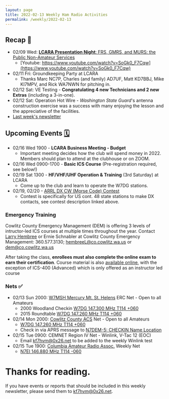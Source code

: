 ```yaml
---
layout: page
title: 2022-02-13 Weekly Ham Radio Activities
permalink: /weekly/2022-02-13
---
```


## Recap 🔁

- 02/09 Wed: [**LCARA Presentation Night**: FRS, GMRS, and MURS: the Public Non-Amateur Services](https://www.youtube.com/watch?v=SoGk0_F7Cqw)
  - [Youtube: https://www.youtube.com/watch?v=SoGk0_F7Cqw](https://www.youtube.com/watch?v=SoGk0_F7Cqw)
- 02/11 Fri: Groundkeeping Party at LCARA
  - Thanks Marc NC7P, Charles (and family) AD7UF, Matt KD7BBJ, Mike KI7MPV, and Rick WA7NWN for pitching in.
- 02/12 Sat: VE Testing - **Congratulating 4 new Technicians and 2 new Extras** (including a 3-in-one).
- 02/12 Sat: Operation Hot Wire - _Washington State Guard_'s antenna construction
  exercise was a success with many enjoying the lesson and the appreciative of the facilities.
- [Last week's newsletter](/weekly/2022-02-06)

## Upcoming Events [🗓](/calendar)

- 02/16 Wed 1900 - **LCARA Business Meeting - Budget**
  - Important meeting decides how the club will spend money in 2022. Members
    should plan to attend at the clubhouse or on ZOOM.
- 02/16 Wed 0900-1700 - **Basic ICS Course** (Pre-registration required, see below!)
- 02/19 Sat 1300 - **HF/VHF/UHF Operation & Training** (3rd Saturday) at LCARA
  - Come up to the club and learn to operate the W7DG stations.
- 02/19, 02/20 - [ARRL DX CW (Morse Code) Contest](http://www.arrl.org/arrl-dx)
  - Contest is specifically for US cont. 48 state stations to make DX contacts,
    see contest description linked above.

### Emergency Training

Cowlitz County Emergency Management (DEM) is offering 3 levels of intructor-led
ICS courses at multiple times throughout the year.  Contact [Larry
Hembree](mailto:hembreeL@co.cowlitz.wa.us) or Ernie Schnabler at Cowlitz County
Emergency Management: 360.577.3130;
[hembreeL@co.cowlitz.wa.us](mailto:hembreeL@co.cowlitz.wa.us) or
[dem@co.cowlitz.wa.us](mailto:dem@co.cowlitz.wa.us)

After taking the class, **enrollees must also complete the online exam to earn
their certification**. Course material is also [available
online](https://training.fema.gov/emiweb/is/icsresource/trainingmaterials/),
with the exception of ICS-400 (Advanced) which is only offered as an instructor
led course


### Nets ✅

- 02/13 Sun 2000: [W7MSH Mercury Mt. St. Helens](https://www.w7msh.org) ERC Net - Open to all Amateurs
  - 2000 Woodland Checkin [W7DG 147.300 MHz T114 +060](https://www.repeaterbook.com/repeaters/details.php?state_id=53&ID=412)
  - 2015 Roundtable [W7DG 147.260 MHz T114 +060](https://www.repeaterbook.com/repeaters/details.php?ID=408&state_id=53)
- 02/14 Mon 2000: [Cowlitz County ACS](http://cowlitzradio.org/) Net - Open to all Amateurs
  - [W7DG 147.260 MHz T114 +060](https://www.repeaterbook.com/repeaters/details.php?ID=408&state_id=53)
  - Check in via APRS message to [N7DEM-5: CHECKIN Name Location](https://aprs.fi/?c=message&call=N7DEM-5)
- 02/15 Tue 0900: CEMNET Region IV Net - Winlink, V-Tac 12 (EOC)
  - Email [kf7hvm@0x26.net](mailto:kf7hvm@0x26.net) to be added to the weekly
    Winlink test
- 02/15 Tue 1900: [Columbia Amateur Radio Assoc.](http://www.n7ei.org/) Weekly Net
  - [N7EI 146.880 MHz T114 -060](https://www.repeaterbook.com/repeaters/details.php?ID=142&state_id=41)


# Thanks for reading. 

If you have events or reports that should be included in this weekly
newsletter, please send them to [kf7hvm@0x26.net](mailto:kf7hvm@0x26.net).
